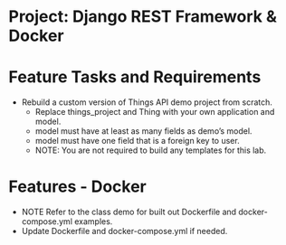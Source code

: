 # Project: Django REST Framework & Docker

# Feature Tasks and Requirements

- Rebuild a custom version of Things API demo project from scratch.
    - Replace things_project and Thing with your own application and model.
    - model must have at least as many fields as demo’s model.
    - model must have one field that is a foreign key to user.
    - NOTE: You are not required to build any templates for this lab.


# Features - Docker
- NOTE Refer to the class demo for built out Dockerfile and docker-compose.yml examples.
- Update Dockerfile and docker-compose.yml if needed.
